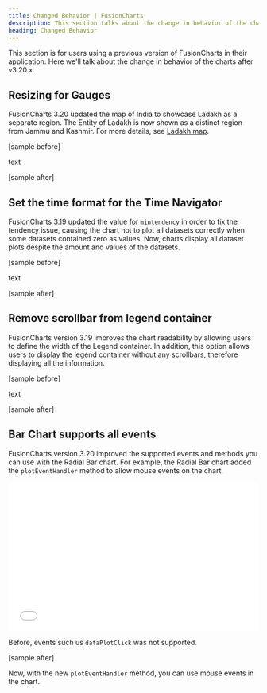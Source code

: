 ```yaml
---
title: Changed Behavior | FusionCharts
description: This section talks about the change in behavior of the charts with the latest released version.
heading: Changed Behavior
---
```


This section is for users using a previous version of FusionCharts in their application. Here we'll talk about the change in behavior of the charts after v3.20.x.

## Resizing for Gauges

FusionCharts 3.20 updated the map of India to showcase Ladakh as a separate region. The Entity of Ladakh is now shown as a distinct region from Jammu and Kashmir. For more details, see [Ladakh map](https://www.fusioncharts.com/fusionmaps).

[sample before]

text

[sample after]

## Set the time format for the Time Navigator

FusionCharts 3.19 updated the value for `mintendency` in order to fix the tendency issue, causing the chart not to plot all datasets correctly when some datasets contained zero as values. Now, charts display all dataset plots despite the amount and values of the datasets.

[sample before]

text

[sample after]
 

## Remove scrollbar from legend container

FusionCharts version 3.19 improves the chart readability by allowing users to define the width of the Legend container. In addition, this option allows users to display the legend container without any scrollbars, therefore displaying all the information.

[sample before]

text

[sample after]


## Bar Chart supports all events

FusionCharts version 3.20 improved the supported events and methods you can use with the Radial Bar chart. For example, the Radial Bar chart added the `plotEventHandler` method to allow mouse events on the chart. 

<iframe width="100%" height="300" src="//jsfiddle.net/v394y5kd/4/embedded/result/" allowfullscreen="allowfullscreen" allowpaymentrequest frameborder="0"></iframe>

Before, events such us `dataPlotClick` was not supported.

[sample after]

Now, with the new `plotEventHandler` method, you can use mouse events in the chart.


